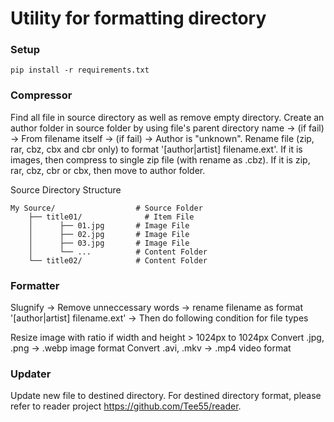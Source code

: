 # Utility for formatting directory

### Setup
```
pip install -r requirements.txt
```

### Compressor
Find all file in source directory as well as remove empty directory. Create an author folder in source folder by using file's parent directory name -> (if fail) -> From filename itself -> (if fail) -> Author is "unknown". Rename file (zip, rar, cbz, cbx and cbr only) to format '[author|artist] filename.ext'. If it is images, then compress to single zip file (with rename as .cbz). If it is zip, rar, cbz, cbr or cbx, then move to author folder.

Source Directory Structure
```
My Source/                  # Source Folder
    ├── title01/              # Item File
    │      ├── 01.jpg       # Image File
    │      ├── 02.jpg       # Image File
    │      ├── 03.jpg       # Image File
    │      └── ...          # Content Folder
    └── title02/            # Content Folder
```

### Formatter
Slugnify -> Remove unneccessary words -> rename filename as format '[author|artist] filename.ext' -> Then do following condition for file types

Resize image with ratio if width and height > 1024px to 1024px
Convert .jpg, .png -> .webp image format
Convert .avi, .mkv -> .mp4 video format

### Updater
Update new file to destined directory. For destined directory format, please refer to reader project https://github.com/Tee55/reader.
